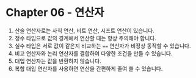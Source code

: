 # Chapter 06 - 연산자
1. 산술 연산자로는 사칙 연산, 비트 연산, 시프트 연산이 있습니다.
2. 정수 타입으로 값의 경계에서 연산할 때는 항상 주의해야 합니다.
3. 실수 타입은 서로 값이 같은지 비교하는 `==` 연산자가 비정상 동작할 수 있습니다.
4. 비교 연산자와 논리 연산자를 결합하여 다양한 조건을 만들 수 있습니다.
5. 대입 연산자는 값을 반환하지 않습니다.
6. 복합 대입 연산자를 사용하면 연산을 간편하게 줄여 쓸 수 있습니다.
